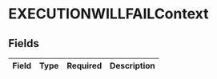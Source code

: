 # EXECUTIONWILLFAILContext


## Fields

| Field       | Type        | Required    | Description |
| ----------- | ----------- | ----------- | ----------- |